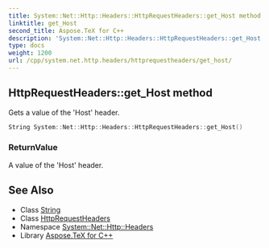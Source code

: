 ```yaml
---
title: System::Net::Http::Headers::HttpRequestHeaders::get_Host method
linktitle: get_Host
second_title: Aspose.TeX for C++
description: 'System::Net::Http::Headers::HttpRequestHeaders::get_Host method. Gets a value of the ''Host'' header in C++.'
type: docs
weight: 1200
url: /cpp/system.net.http.headers/httprequestheaders/get_host/
---
```

## HttpRequestHeaders::get_Host method


Gets a value of the 'Host' header.

```cpp
String System::Net::Http::Headers::HttpRequestHeaders::get_Host()
```


### ReturnValue

A value of the 'Host' header.

## See Also

* Class [String](../../../system/string/)
* Class [HttpRequestHeaders](../)
* Namespace [System::Net::Http::Headers](../../)
* Library [Aspose.TeX for C++](../../../)
